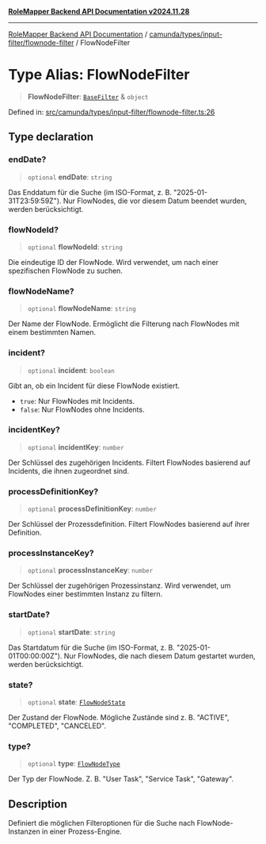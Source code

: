 [**RoleMapper Backend API Documentation v2024.11.28**](../../../../../README.md)

***

[RoleMapper Backend API Documentation](../../../../../modules.md) / [camunda/types/input-filter/flownode-filter](../README.md) / FlowNodeFilter

# Type Alias: FlowNodeFilter

> **FlowNodeFilter**: [`BaseFilter`](../../base-filter/type-aliases/BaseFilter.md) & `object`

Defined in: [src/camunda/types/input-filter/flownode-filter.ts:26](https://github.com/FlowCraft-AG/RoleMapper/blob/431ad1c9b0d708a278f2d2969907ccf8ac66ccc1/backend/src/camunda/types/input-filter/flownode-filter.ts#L26)

## Type declaration

### endDate?

> `optional` **endDate**: `string`

Das Enddatum für die Suche (im ISO-Format, z. B. "2025-01-31T23:59:59Z").
Nur FlowNodes, die vor diesem Datum beendet wurden, werden berücksichtigt.

### flowNodeId?

> `optional` **flowNodeId**: `string`

Die eindeutige ID der FlowNode.
Wird verwendet, um nach einer spezifischen FlowNode zu suchen.

### flowNodeName?

> `optional` **flowNodeName**: `string`

Der Name der FlowNode.
Ermöglicht die Filterung nach FlowNodes mit einem bestimmten Namen.

### incident?

> `optional` **incident**: `boolean`

Gibt an, ob ein Incident für diese FlowNode existiert.
- `true`: Nur FlowNodes mit Incidents.
- `false`: Nur FlowNodes ohne Incidents.

### incidentKey?

> `optional` **incidentKey**: `number`

Der Schlüssel des zugehörigen Incidents.
Filtert FlowNodes basierend auf Incidents, die ihnen zugeordnet sind.

### processDefinitionKey?

> `optional` **processDefinitionKey**: `number`

Der Schlüssel der Prozessdefinition.
Filtert FlowNodes basierend auf ihrer Definition.

### processInstanceKey?

> `optional` **processInstanceKey**: `number`

Der Schlüssel der zugehörigen Prozessinstanz.
Wird verwendet, um FlowNodes einer bestimmten Instanz zu filtern.

### startDate?

> `optional` **startDate**: `string`

Das Startdatum für die Suche (im ISO-Format, z. B. "2025-01-01T00:00:00Z").
Nur FlowNodes, die nach diesem Datum gestartet wurden, werden berücksichtigt.

### state?

> `optional` **state**: [`FlowNodeState`](../../../flownode.type/type-aliases/FlowNodeState.md)

Der Zustand der FlowNode.
Mögliche Zustände sind z. B. "ACTIVE", "COMPLETED", "CANCELED".

### type?

> `optional` **type**: [`FlowNodeType`](../../../flownode.type/type-aliases/FlowNodeType.md)

Der Typ der FlowNode.
Z. B. "User Task", "Service Task", "Gateway".

## Description

Definiert die möglichen Filteroptionen für die Suche nach FlowNode-Instanzen in einer Prozess-Engine.
